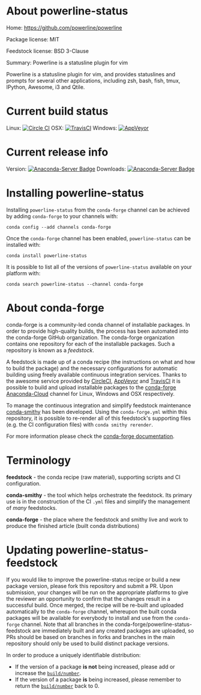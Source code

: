About powerline-status
======================

Home: https://github.com/powerline/powerline

Package license: MIT

Feedstock license: BSD 3-Clause

Summary: Powerline is a statusline plugin for vim

Powerline is a statusline plugin for vim, and provides statuslines and prompts for
several other applications, including zsh, bash, fish, tmux, IPython, Awesome, i3 and Qtile.


Current build status
====================

Linux: [![Circle CI](https://circleci.com/gh/conda-forge/powerline-status-feedstock.svg?style=shield)](https://circleci.com/gh/conda-forge/powerline-status-feedstock)
OSX: [![TravisCI](https://travis-ci.org/conda-forge/powerline-status-feedstock.svg?branch=master)](https://travis-ci.org/conda-forge/powerline-status-feedstock)
Windows: [![AppVeyor](https://ci.appveyor.com/api/projects/status/github/conda-forge/powerline-status-feedstock?svg=True)](https://ci.appveyor.com/project/conda-forge/powerline-status-feedstock/branch/master)

Current release info
====================
Version: [![Anaconda-Server Badge](https://anaconda.org/conda-forge/powerline-status/badges/version.svg)](https://anaconda.org/conda-forge/powerline-status)
Downloads: [![Anaconda-Server Badge](https://anaconda.org/conda-forge/powerline-status/badges/downloads.svg)](https://anaconda.org/conda-forge/powerline-status)

Installing powerline-status
===========================

Installing `powerline-status` from the `conda-forge` channel can be achieved by adding `conda-forge` to your channels with:

```
conda config --add channels conda-forge
```

Once the `conda-forge` channel has been enabled, `powerline-status` can be installed with:

```
conda install powerline-status
```

It is possible to list all of the versions of `powerline-status` available on your platform with:

```
conda search powerline-status --channel conda-forge
```


About conda-forge
=================

conda-forge is a community-led conda channel of installable packages.
In order to provide high-quality builds, the process has been automated into the
conda-forge GitHub organization. The conda-forge organization contains one repository
for each of the installable packages. Such a repository is known as a *feedstock*.

A feedstock is made up of a conda recipe (the instructions on what and how to build
the package) and the necessary configurations for automatic building using freely
available continuous integration services. Thanks to the awesome service provided by
[CircleCI](https://circleci.com/), [AppVeyor](http://www.appveyor.com/)
and [TravisCI](https://travis-ci.org/) it is possible to build and upload installable
packages to the [conda-forge](https://anaconda.org/conda-forge)
[Anaconda-Cloud](http://docs.anaconda.org/) channel for Linux, Windows and OSX respectively.

To manage the continuous integration and simplify feedstock maintenance
[conda-smithy](http://github.com/conda-forge/conda-smithy) has been developed.
Using the ``conda-forge.yml`` within this repository, it is possible to re-render all of
this feedstock's supporting files (e.g. the CI configuration files) with ``conda smithy rerender``.

For more information please check the [conda-forge documentation](https://conda-forge.org/docs/).

Terminology
===========

**feedstock** - the conda recipe (raw material), supporting scripts and CI configuration.

**conda-smithy** - the tool which helps orchestrate the feedstock.
                   Its primary use is in the construction of the CI ``.yml`` files
                   and simplify the management of *many* feedstocks.

**conda-forge** - the place where the feedstock and smithy live and work to
                  produce the finished article (built conda distributions)


Updating powerline-status-feedstock
===================================

If you would like to improve the powerline-status recipe or build a new
package version, please fork this repository and submit a PR. Upon submission,
your changes will be run on the appropriate platforms to give the reviewer an
opportunity to confirm that the changes result in a successful build. Once
merged, the recipe will be re-built and uploaded automatically to the
`conda-forge` channel, whereupon the built conda packages will be available for
everybody to install and use from the `conda-forge` channel.
Note that all branches in the conda-forge/powerline-status-feedstock are
immediately built and any created packages are uploaded, so PRs should be based
on branches in forks and branches in the main repository should only be used to
build distinct package versions.

In order to produce a uniquely identifiable distribution:
 * If the version of a package **is not** being increased, please add or increase
   the [``build/number``](http://conda.pydata.org/docs/building/meta-yaml.html#build-number-and-string).
 * If the version of a package **is** being increased, please remember to return
   the [``build/number``](http://conda.pydata.org/docs/building/meta-yaml.html#build-number-and-string)
   back to 0.